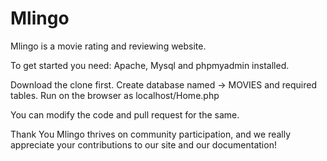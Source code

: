 # Mlingo
Mlingo is a movie rating and reviewing website.

To get started you need:
Apache, Mysql and phpmyadmin installed.

Download the clone first. 
Create database named -> MOVIES and required tables.
Run on the browser as localhost/Home.php

You can modify the code and pull request for the same.

Thank You
Mlingo thrives on community participation, and we really appreciate your contributions to our site and our documentation!
